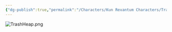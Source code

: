 ```yaml
---
{"dg-publish":true,"permalink":"/Characters/Kun Revantum Characters/Trash Heap/"}
---
```


![TrashHeap.png](/img/user/Z.Obsidian/Files/Attachments/TrashHeap.png)